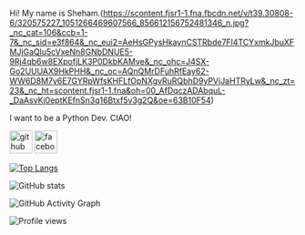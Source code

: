 Hi! My name is Sheham.(https://scontent.fjsr1-1.fna.fbcdn.net/v/t39.30808-6/320575227_1051266469607566_856612156752481346_n.jpg?_nc_cat=106&ccb=1-7&_nc_sid=e3f864&_nc_eui2=AeHsGPysHkaynCSTRbde7Fl4TCYxmkJbuXFMJjGaQlu5cVxeNn8GNbDNUE5-9Rj4qb6w8EXpofjLK3P0DkbKAMve&_nc_ohc=J4SX-Go2UUUAX9HkPHH&_nc_oc=AQnQMrDFuhRfEay62-WW6D8M7y6E7GYRpWfsKHFLfOpNXgvRuRQbhD9yPVjJaHTRyLw&_nc_zt=23&_nc_ht=scontent.fjsr1-1.fna&oh=00_AfDqczADAbquL-_DaAsvKj0eptKEfnSn3q16Btxf5v3g2Q&oe=63B10F54)

I want to be a Python Dev. CIAO!


[<img src='https://cdn.jsdelivr.net/npm/simple-icons@3.0.1/icons/github.svg' alt='github' height='40'>](https://github.com/shehamsaqib)  [<img src='https://cdn.jsdelivr.net/npm/simple-icons@3.0.1/icons/facebook.svg' alt='facebook' height='40'>](https://www.facebook.com/sheham.saqib)  

[![Top Langs](https://github-readme-stats.vercel.app/api/top-langs/?username=shehamsaqib)](https://github.com/anuraghazra/github-readme-stats)

![GitHub stats](https://github-readme-stats.vercel.app/api?username=shehamsaqib&show_icons=true)  

![GitHub Activity Graph](https://activity-graph.herokuapp.com/graph?username=shehamsaqib)  

![Profile views](https://gpvc.arturio.dev/shehamsaqib)  
